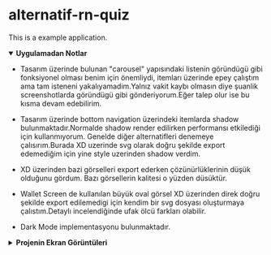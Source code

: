 # alternatif-rn-quiz
This is a example application.

<details open>
<summary><strong> Uygulamadan Notlar </strong></summary>

* Tasarım üzerinde bulunan "carousel" yapısındaki listenin göründügü gibi fonksiyonel olması benim için önemliydi, itemları üzerinde epey çalıştım ama tam isteneni yakalıyamadim.Yalnız vakit kaybı olmasın diye şuanlik screenshotlarda göründügü gibi gönderiyorum.Eğer talep olur ise bu kısma devam edebilirim.
  
* Tasarım üzerinde bottom navigation üzerindeki itemlarda shadow bulunmaktadır.Normalde shadow render edilirken performansı etkilediği için kullanmıyorum. Genelde diğer alternatifleri denemeye çalısırım.Burada XD uzerinde svg olarak doğru şekilde export edemediğim için yine style uzerinden shadow verdim.
  
* XD üzerinden bazi görselleri export ederken çözünürlüklerinin düşük olduğunu gördum. Bazı görsellerin kalitesi o yüzden düsüktür.
  
* Wallet Screen de kullanılan büyük oval görsel XD üzerinden direk doğru şekilde export edilemedigi için kendim bir svg dosyası oluşturmaya çalıstım.Detaylı incelendiğinde ufak ölcü farkları olabilir.
  
* Dark Mode implementasyonu bulunmaktadır.
  
</details>
  
<details>
<summary><strong> Projenin Ekran Görüntüleri </strong></summary>

![alt text](https://github.com/blackseapps/alternatif-rn-quiz/blob/master/screenshots/LoginScreen%20-%20IOS.png)

![alt text](https://github.com/blackseapps/alternatif-rn-quiz/blob/master/screenshots/WalletScreen%20-%20IOS.png)
  
</details>

